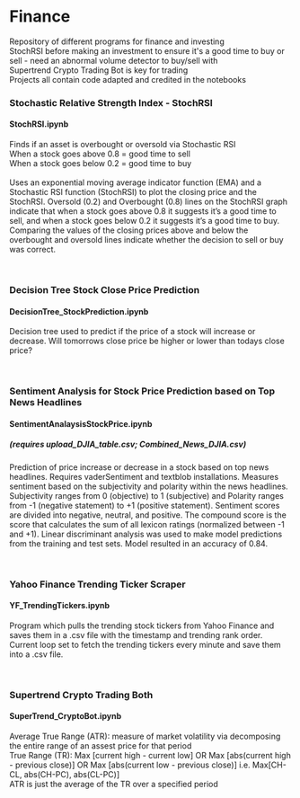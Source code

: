 # Finance
Repository of different programs for finance and investing
<br />
StochRSI before making an investment to ensure it's a good time to buy or sell - need an abnormal volume detector to buy/sell with
<br />
Supertrend Crypto Trading Bot is key for trading
<br />
Projects all contain code adapted and credited in the notebooks
<br />

### Stochastic Relative Strength Index - StochRSI
#### StochRSI.ipynb 
Finds if an asset is overbought or oversold via Stochastic RSI
<br />
When a stock goes above 0.8 = good time to sell
<br />
When a stock goes below 0.2 = good time to buy
<br />
<br />
Uses an exponential moving average indicator function (EMA) and a Stochastic RSI function (StochRSI) to plot the closing price and the StochRSI. Oversold (0.2) and Overbought (0.8) lines on the StochRSI graph indicate that when a stock goes above 0.8 it suggests it’s a good time to sell, and when a stock goes below 0.2 it suggests it’s a good time to buy. Comparing the values of the closing prices above and below the overbought and oversold lines indicate whether the decision to sell or buy was correct.

<br />

### Decision Tree Stock Close Price Prediction
#### DecisionTree_StockPrediction.ipynb
Decision tree used to predict if the price of a stock will increase or decrease. Will tomorrows close price be higher or lower than todays close price?

<br />

### Sentiment Analysis for Stock Price Prediction based on Top News Headlines
#### SentimentAnalaysisStockPrice.ipynb
##### (requires upload_DJIA_table.csv; Combined_News_DJIA.csv)
Prediction of price increase or decrease in a stock based on top news headlines. Requires vaderSentiment and textblob installations. Measures sentiment based on the subjectivity and polarity within the news headlines. Subjectivity ranges from 0 (objective) to 1 (subjective) and Polarity ranges from -1 (negative statement) to +1 (positive statement). Sentiment scores are divided into negative, neutral, and positive. The compound score is the score that calculates the sum of all lexicon ratings (normalized between -1 and +1). Linear discriminant analysis was used to make model predictions from the training and test sets. Model resulted in an accuracy of 0.84.

<br />

### Yahoo Finance Trending Ticker Scraper
#### YF_TrendingTickers.ipynb
Program which pulls the trending stock tickers from Yahoo Finance and saves them in a .csv file with the timestamp and trending rank order. Current loop set to fetch the trending tickers every minute and save them into a .csv file.

<br />

### Supertrend Crypto Trading Both
#### SuperTrend_CryptoBot.ipynb
Average True Range (ATR): measure of market volatility via decomposing the entire range of an assest price for that period
<br />
True Range (TR): Max [current high - current low] OR Max [abs(current high - previous close)] OR Max [abs(current low - previous close)] i.e. Max[CH-CL, abs(CH-PC), abs(CL-PC)]
<br />
ATR is just the average of the TR over a specified period
